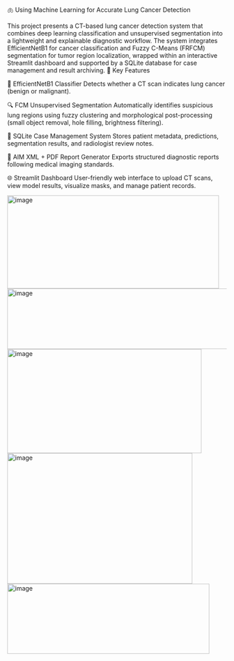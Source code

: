 🫁 Using Machine Learning for Accurate Lung Cancer Detection

This project presents a CT-based lung cancer detection system that combines deep learning classification and unsupervised segmentation into a lightweight and explainable diagnostic workflow. The system integrates EfficientNetB1 for cancer classification and Fuzzy C-Means (FRFCM) segmentation for tumor region localization, wrapped within an interactive Streamlit dashboard and supported by a SQLite database for case management and result archiving.
🚀 Key Features

🧠 EfficientNetB1 Classifier
Detects whether a CT scan indicates lung cancer (benign or malignant).

🔍 FCM Unsupervised Segmentation
Automatically identifies suspicious lung regions using fuzzy clustering and morphological post-processing (small object removal, hole filling, brightness filtering).

💾 SQLite Case Management System
Stores patient metadata, predictions, segmentation results, and radiologist review notes.

📄 AIM XML + PDF Report Generator
Exports structured diagnostic reports following medical imaging standards.

🌐 Streamlit Dashboard
User-friendly web interface to upload CT scans, view model results, visualize masks, and manage patient records.


<img width="486" height="214" alt="image" src="https://github.com/user-attachments/assets/20e5e2d5-23db-4fc0-89f5-58298d063eea" />
<img width="565" height="139" alt="image" src="https://github.com/user-attachments/assets/f1e0c15b-4e25-4c07-a07f-9716f2d5c247" />
<img width="446" height="239" alt="image" src="https://github.com/user-attachments/assets/988c9906-61c1-4758-b903-adae5c968cd4" />
<img width="425" height="300" alt="image" src="https://github.com/user-attachments/assets/e91b28b6-173a-4dc9-a8e6-65f5e68e5c0a" />
<img width="464" height="161" alt="image" src="https://github.com/user-attachments/assets/cfa36aff-5184-4175-8da3-058ab910b941" />

